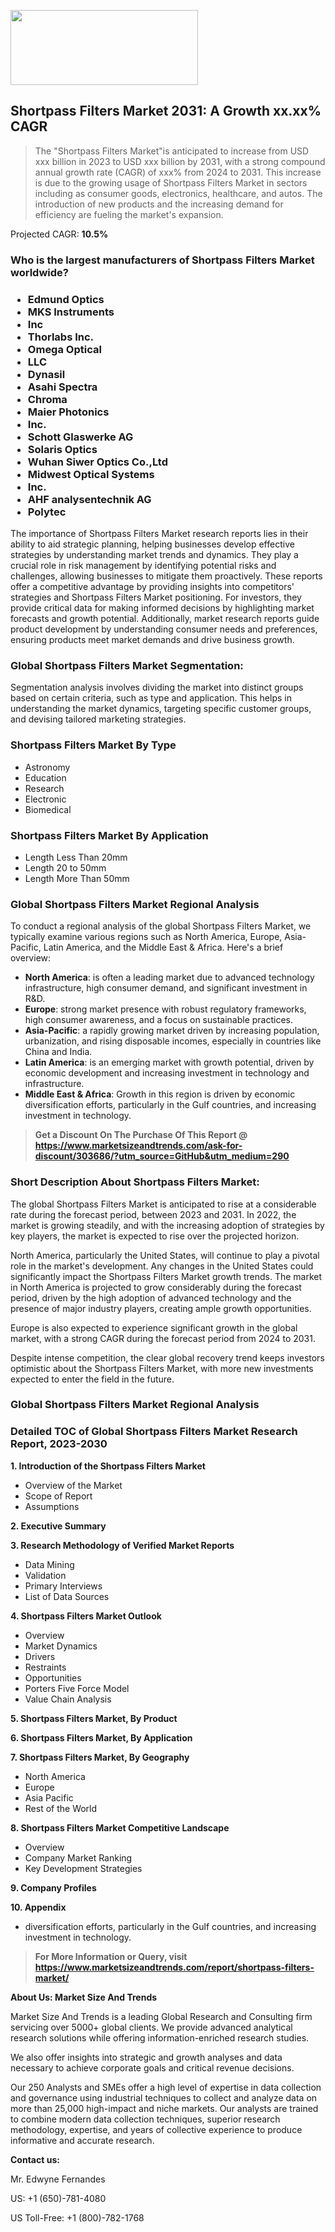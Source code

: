 <img src="https://100x100musica.es/wp-content/uploads/2024/12/Verified-Market-Reports-4-300x120.jpg" alt="" width="300" height="120" class="alignnone size-medium wp-image-100382" /><h2>Shortpass Filters Market 2031: A&nbsp;Growth&nbsp;xx.xx% CAGR</h2><blockquote id="" class="">The "Shortpass Filters Market"is anticipated to increase from USD xxx billion in 2023 to USD xxx billion by 2031, with a strong compound annual growth rate (CAGR) of xxx% from 2024 to 2031. This increase is due to the growing usage of Shortpass Filters Market in sectors including as consumer goods, electronics, healthcare, and autos. The introduction of new products and the increasing demand for efficiency are fueling the market's expansion.</blockquote><p>Projected CAGR: <strong>10.5%</strong></div></div></p><h3 id="" class="">Who is the largest manufacturers of&nbsp;Shortpass Filters Market worldwide?</h3><h3 class=""><p><ul><li>Edmund Optics </li><li> MKS Instruments </li><li> Inc </li><li> Thorlabs Inc. </li><li> Omega Optical </li><li> LLC </li><li> Dynasil </li><li> Asahi Spectra </li><li> Chroma </li><li> Maier Photonics </li><li> Inc. </li><li> Schott Glaswerke AG </li><li> Solaris Optics </li><li> Wuhan Siwer Optics Co.,Ltd </li><li> Midwest Optical Systems </li><li> Inc. </li><li> AHF analysentechnik AG </li><li> Polytec</li></ul></p></h3><p id="ember58" class="ember-view reader-text-block__paragraph">The importance of&nbsp;Shortpass Filters Market research reports lies in their ability to aid strategic planning, helping businesses develop effective strategies by understanding market trends and dynamics. They play a crucial role in risk management by identifying potential risks and challenges, allowing businesses to mitigate them proactively. These reports offer a competitive advantage by providing insights into competitors' strategies and Shortpass Filters Market positioning. For investors, they provide critical data for making informed decisions by highlighting market forecasts and growth potential. Additionally, market research reports guide product development by understanding consumer needs and preferences, ensuring products meet market demands and drive business growth.</p><h3 id="" class="">Global&nbsp;Shortpass Filters Market Segmentation:</h3><p id="" class="">Segmentation analysis involves dividing the market into distinct groups based on certain criteria, such as type and application. This helps in understanding the market dynamics, targeting specific customer groups, and devising tailored marketing strategies.</p><h3 id="" class="">Shortpass Filters Market&nbsp;By Type</h3><p><p><ul><li>Astronomy</li><li> Education</li><li> Research</li><li> Electronic</li><li> Biomedical</p></li></ul></p></p><h3 id="" class="">Shortpass Filters Market&nbsp;By Application</h3><p class=""><p><ul><li>Length Less Than 20mm</li><li> Length 20 to 50mm</li><li> Length More Than 50mm</li></ul></p></p><h3 id="" class="">Global Shortpass Filters Market Regional Analysis</h3><p id="" class="">To conduct a regional analysis of the global Shortpass Filters Market, we typically examine various regions such as North America, Europe, Asia-Pacific, Latin America, and the Middle East &amp; Africa. Here's a brief overview:</p><ul><li><strong>North America</strong>: is often a leading market due to advanced technology infrastructure, high consumer demand, and significant investment in R&amp;D.</li><li><strong>Europe</strong>: strong market presence with robust regulatory frameworks, high consumer awareness, and a focus on sustainable practices.</li><li><strong>Asia-Pacific</strong>: a rapidly growing market driven by increasing population, urbanization, and rising disposable incomes, especially in countries like China and India.</li><li><strong>Latin America</strong>: is an emerging market with growth potential, driven by economic development and increasing investment in technology and infrastructure.</li><li><strong>Middle East &amp; Africa</strong>: Growth in this region is driven by economic diversification efforts, particularly in the Gulf countries, and increasing investment in technology.</li></ul><blockquote id="" class=""><strong>Get a Discount On The Purchase Of This Report @ <a href="https://www.marketsizeandtrends.com/download-sample/303686/?utm_source=GitHub&utm_medium=290" target="_blank">https://www.marketsizeandtrends.com/ask-for-discount/303686/?utm_source=GitHub&utm_medium=290</a></strong></blockquote><h3>Short Description About Shortpass Filters Market:</h3><p id="ember58" class="ember-view reader-text-block__paragraph">The global&nbsp;Shortpass Filters Market&nbsp;is anticipated to rise at a considerable rate during the forecast period, between 2023 and 2031. In 2022, the market is growing steadily, and with the increasing adoption of strategies by key players, the market is expected to rise over the projected horizon.</p><p id="ember59" class="ember-view reader-text-block__paragraph">North America, particularly the United States, will continue to play a pivotal role in the market's development. Any changes in the United States could significantly impact the&nbsp;Shortpass Filters Market&nbsp;growth trends. The market in North America is projected to grow considerably during the forecast period, driven by the high adoption of advanced technology and the presence of major industry players, creating ample growth opportunities.</p><p id="ember60" class="ember-view reader-text-block__paragraph">Europe is also expected to experience significant growth in the global market, with a strong CAGR during the forecast period from 2024 to 2031.</p><p id="ember61" class="ember-view reader-text-block__paragraph">Despite intense competition, the clear global recovery trend keeps investors optimistic about the&nbsp;Shortpass Filters Market, with more new investments expected to enter the field in the future.</p><h3 id="" class="">Global Shortpass Filters Market Regional Analysis</h3><h3 id="" class="">Detailed TOC of Global Shortpass Filters Market Research Report, 2023-2030</h3><p id="" class=""><strong>1. Introduction of the Shortpass Filters Market</strong></p><ul><li>Overview of the Market</li><li>Scope of Report</li><li>Assumptions</li></ul><p id="" class=""><strong>2. Executive Summary</strong></p><p id="" class=""><strong>3. Research Methodology of Verified Market Reports</strong></p><ul><li>Data Mining</li><li>Validation</li><li>Primary Interviews</li><li>List of Data Sources</li></ul><p id="" class=""><strong>4. Shortpass Filters Market Outlook</strong></p><ul><li>Overview</li><li>Market Dynamics</li><li>Drivers</li><li>Restraints</li><li>Opportunities</li><li>Porters Five Force Model</li><li>Value Chain Analysis</li></ul><p id="" class=""><strong>5. Shortpass Filters Market, By Product</strong></p><p id="" class=""><strong>6. Shortpass Filters Market, By Application</strong></p><p id="" class=""><strong>7. Shortpass Filters Market, By Geography</strong></p><ul><li>North America</li><li>Europe</li><li>Asia Pacific</li><li>Rest of the World</li></ul><p id="" class=""><strong>8. Shortpass Filters Market Competitive Landscape</strong></p><ul><li>Overview</li><li>Company Market Ranking</li><li>Key Development Strategies</li></ul><p id="" class=""><strong>9. Company Profiles</strong></p><p id="" class=""><strong>10. Appendix</strong></p><ul><li>diversification efforts, particularly in the Gulf countries, and increasing investment in technology.</li></ul><blockquote id="" class=""><strong>For More Information or Query, visit <strong><strong><a href="https://www.marketsizeandtrends.com/report/shortpass-filters-market/" target="_blank">https://www.marketsizeandtrends.com/report/shortpass-filters-market/</a></strong></strong></strong></blockquote><p id="" class=""><strong>About Us: Market Size And Trends</strong></p><p id="" class="">Market Size And Trends is a leading Global Research and Consulting firm servicing over 5000+ global clients. We provide advanced analytical research solutions while offering information-enriched research studies.</p><p id="" class="">We also offer insights into strategic and growth analyses and data necessary to achieve corporate goals and critical revenue decisions.</p><p id="" class="">Our 250 Analysts and SMEs offer a high level of expertise in data collection and governance using industrial techniques to collect and analyze data on more than 25,000 high-impact and niche markets. Our analysts are trained to combine modern data collection techniques, superior research methodology, expertise, and years of collective experience to produce informative and accurate research.</p><p id="" class=""><strong>Contact us:</strong></p><p id="" class="">Mr. Edwyne Fernandes</p><p id="" class="">US: +1 (650)-781-4080</p><p id="" class="">US Toll-Free: +1 (800)-782-1768</p>
